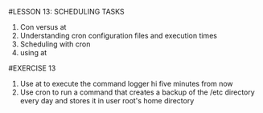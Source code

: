 #LESSON 13: SCHEDULING TASKS

1. Con versus at
2. Understanding cron configuration files and execution times
3. Scheduling with cron
4. using at


#EXERCISE 13

1. Use at to execute the command logger hi five minutes from now
2. Use cron to run a command that creates a backup of the /etc directory every day and stores it in user root's home directory
